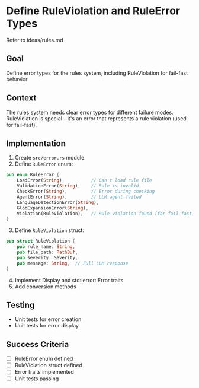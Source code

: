 # Define RuleViolation and RuleError Types

Refer to ideas/rules.md

## Goal

Define error types for the rules system, including RuleViolation for fail-fast behavior.

## Context

The rules system needs clear error types for different failure modes. RuleViolation is special - it's an error that represents a rule violation (used for fail-fast).

## Implementation

1. Create `src/error.rs` module
2. Define `RuleError` enum:
```rust
pub enum RuleError {
    LoadError(String),          // Can't load rule file
    ValidationError(String),    // Rule is invalid
    CheckError(String),         // Error during checking
    AgentError(String),         // LLM agent failed
    LanguageDetectionError(String),
    GlobExpansionError(String),
    Violation(RuleViolation),   // Rule violation found (for fail-fast)
}
```

3. Define `RuleViolation` struct:
```rust
pub struct RuleViolation {
    pub rule_name: String,
    pub file_path: PathBuf,
    pub severity: Severity,
    pub message: String,  // Full LLM response
}
```

4. Implement Display and std::error::Error traits
5. Add conversion methods

## Testing

- Unit tests for error creation
- Unit tests for error display

## Success Criteria

- [ ] RuleError enum defined
- [ ] RuleViolation struct defined
- [ ] Error traits implemented
- [ ] Unit tests passing
